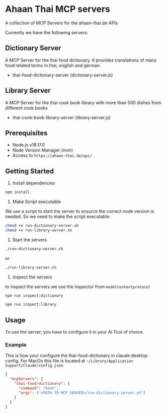 # Ahaan Thai MCP servers

A collection of MCP Servers for the ahaan-thai.de APIs

Currently we have the following servers:

## Dictionary Server

A MCP Server for the thai food dictionary. It provides translations of many food related terms in thai, english and german.

- thai-food-dictionary-server (dictionary-server.js)

## Library Server

A MCP Server for the thai cook book library with more than 500 dishes from different cook books

- thai-cook-book-library-server (library-server.js)

## Prerequisites

- Node.js v18.17.0
- Node Version Manager (nvm)
- Access to `https://ahaan-thai.de/api/`

## Getting Started

1. Install dependencies

```bash
npm install
```

1. Make Script executable

We use a script to start the server to ensurce the correct node version is needed.
So we need to make the script executable:

```bash
chmod +x run-dictionary-server.sh
chmod +x run-library-server.sh
```

1. Start the servers

```bash
./run-dictionary-server.sh
```

or

```bash
./run-library-server.sh
```

1. Inspect the servers

to inspect the servers we use the inspector from `modelcontextprotocol`

```bash
npm run inspect:dictionary
```

```bash
npm run inspect:library
```

## Usage

To use the server, you have to configure it in your AI Tool of choice.

### Example

This is how your configure the thai-food-dictionary in claude desktop config.
For MacOs this file is located at `~/Library/Application Support/Claude/config.json`

```json
{
  "mcpServers": {
    "thai-food-dictionary": {
      "command": "bash",
      "args": ["<PATH TO MCP SERVER>/run-dictionary-server.sh"]
    }
  }
}
```
